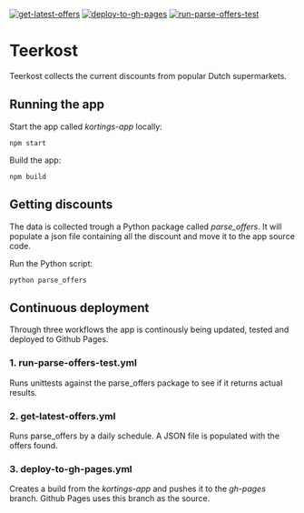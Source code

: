 [![get-latest-offers](https://github.com/Ffyud/kortings/actions/workflows/get-latest-offers.yml/badge.svg)](https://github.com/Ffyud/kortings/actions/workflows/get-latest-offers.yml) [![deploy-to-gh-pages](https://github.com/Ffyud/kortings/actions/workflows/deploy-to-gh-pages.yml/badge.svg)](https://github.com/Ffyud/kortings/actions/workflows/deploy-to-gh-pages.yml) [![run-parse-offers-test](https://github.com/Ffyud/kortings/actions/workflows/run-parse-offers-test.yml/badge.svg)](https://github.com/Ffyud/kortings/actions/workflows/run-parse-offers-test.yml)

# Teerkost

Teerkost collects the current discounts from popular Dutch supermarkets.

## Running the app

Start the app called *kortings-app* locally:
```
npm start
```

Build the app:
```
npm build
```

## Getting discounts

The data is collected trough a Python package called *parse_offers*. It will populate a json file containing all the discount and move it to the app source code.

Run the Python script:

```
python parse_offers
```

## Continuous deployment

Through three workflows the app is continously being updated, tested and deployed to Github Pages.

### 1. run-parse-offers-test.yml
Runs unittests against the parse_offers package to see if it returns actual results.

### 2. get-latest-offers.yml
Runs parse_offers by a daily schedule. A JSON file is populated with the offers found.

### 3. deploy-to-gh-pages.yml
Creates a build from the *kortings-app* and pushes it to the *gh-pages* branch. Github Pages uses this branch as the source.

